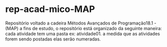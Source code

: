 # rep-acad-mico-MAP
Repositório voltado a cadeira Métodos Avançados de Programação18.1 - (MAP) a fins de estudo, o repositório está organizado da seguinte maneira: cada atividade tem uma pasta ex: atividade01. a medida que as atividades forem sendo postadas elas serão numeradas.
